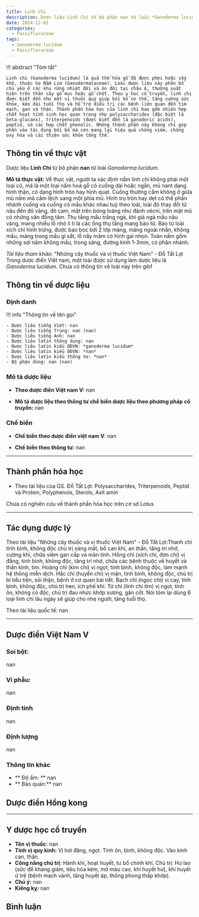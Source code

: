```yaml
---
title: Linh Chi
description: Dược liệu Linh Chi từ bộ phận nan từ loài *Ganoderma lucidum*
date: 2024-12-01
categories:
  - Passifloraceae
tags:
  - Ganoderma lucidum
  - Passifloraceae
---
```

!!! abstract "Tóm tắt"

    Linh chi (Ganoderma lucidum) là quả thể hóa gỗ đã được phơi hoặc sấy khô, thuộc họ Nấm Lim (Ganodermataceae). Loài dược liệu này phân bố chủ yếu ở các khu rừng nhiệt đới và ôn đới tại châu Á, thường xuất hiện trên thân cây gỗ mục hoặc gỗ chết. Theo y học cổ truyền, linh chi được biết đến như một vị thuốc quý giúp bồi bổ cơ thể, tăng cường sức khỏe, kéo dài tuổi thọ và hỗ trợ điều trị các bệnh liên quan đến tim mạch, gan và thận. Thành phần hóa học của linh chi bao gồm nhiều hợp chất hoạt tính sinh học quan trọng như polysaccharides (đặc biệt là beta-glucans), triterpenoids (được biết đến là ganoderic acids), peptid, và các hợp chất phenolic. Những thành phần này không chỉ góp phần vào tác dụng bồi bổ mà còn mang lại hiệu quả chống viêm, chống oxy hóa và cải thiện sức khỏe tổng thể.

## Thông tin về thực vật


Dược liệu **Linh Chi** từ bộ phận **nan** từ loài *Ganoderma lucidum*.

**Mô tả thực vật:** Về thực vật, người ta xác định nấm linh chỉ không phải một loại cỏ, mà là một loại nấm hoá gỗ có cuống dài hoặc ngắn, mũ nant dạng hình thận, có dạng hình tròn hay hình quạt. Cuống thường cắm không ở giữa mũ nấm mà cắm lệch sang một phía mũ. Hình trụ tròn hay dẹt có thể phân nhánh cuống và cuống có mấu khác nhau tuỳ theo loài, loài đỏ thay đổi từ nâu đến đỏ vàng, đỏ cam, mặt trên bóng loáng như đánh vécni, trên mặt mũ có những vân đồng tâm.
Thụ tầng mầu trắng ngà, khi già ngả mầu nâu vàng, mang nhiều lỗ nhỏ li ti là các ống thụ tầng mang bào tử. Bào từ loài xích chỉ hình trứng, được bao bọc bởi 2 lớp màng, màng ngoài nhẫn, không mấu, màng trong mấu gỉ sắt, lỗ nầy mâm có hình gai nhọn.
Toàn nấm gồm những sợi nấm không mầu, trong sáng, đường kính 1-3mm, có phân nhánh.

*Tài liệu tham khảo:* "Những cây thuốc và vị thuốc Việt Nam" - Đỗ Tất Lợi 
Trong dược điển Việt nam, một loài được sử dụng làm dược liệu là *Ganoderma lucidum*. 
Chưa có thông tin về loài này trên gibf


## Thông tin về dược liệu 

### Định danh

!!! info "Thông tin về tên gọi"

    - Dược liệu tiếng Việt: nan
    - Dược liệu tiếng Trung: nan (nan)
    - Dược liệu tiếng Anh: nan
    - Dược liệu latin thông dụng: nan
    - Dược liệu latin kiểu DĐVN: *ganoderma lucidum*
    - Dược liệu latin kiểu DĐVN: *nan*
    - Dược liệu latin kiểu thông tư: *nan*
    - Bộ phận dùng: nan (nan)

### Mô tả dược liệu 

- **Theo dược điển Việt nam V:** nan

- **Mô tả dược liệu theo thông tư chế biến dược liệu theo phương pháp cổ truyền:** nan

### Chế biến 

- **Chế biến theo dược điển việt nam V**: nan

- **Chế biến theo thông tư:** nan

--- 

## Thành phần hóa học

- Theo tài liệu của GS. Đỗ Tất Lợi:  Polysaccharides, Triterpenoids, Peptid và Protein, Polyphenols, Sterols, Axit amin
    
Chưa có nghiên cứu về thành phần hóa học trên cơ sở Lotus

---

## Tác dụng dược lý

Theo tài liệu "Những cây thuốc và vị thuốc Việt Nam" - Đỗ Tất Lợi:Thanh chỉ tính bình, không độc chủ trị sáng mắt, bổ can khí, an thần, tăng trí nhớ, cường khí, chữa viêm gan cấp và mãn tính.
Hồng chỉ (xích chi, đơn chi) vị đắng, tính bình, không độc, tăng trí nhớ, chữa các bệnh thuộc về huyết và thần kinh, tim.
Hoàng chỉ (kim chi) vị ngọt, tính bình, không độc, làm mạnh hệ thống miễn dịch.
Hắc chỉ (huyển chi) vị mặn, tính bình, không độc, chủ trị bí tiểu tiện, sỏi thận, bệnh ở cơ quan bài tiết.
Bạch chỉ (ngọc chi) vị cay, tính bình, không độc, chủ trị hen, ích phế khí.
Tử chỉ (linh chi tím) vị ngọt, tính ôn, không có độc, chủ trị đau nhức khớp xương, gân cốt.
Nói tóm lại dùng 6 loại linh chi lâu ngày sẽ giúp cho nhẹ người, tăng tuổi thọ.

Theo tài liệu quốc tế: nan

---

## Dược điển Việt Nam V

### Soi bột:

nan

<!-- Hình ảnh soi bột sẽ được tự động chèn vào đây sau -->

### Vi phẫu:

nan

<!-- Hình ảnh vi phẫu sẽ được tự động chèn vào đây sau -->

### Định tính

nan

### Định lượng

nan

### Thông tin khác 

- ** Độ ẩm: ** nan
- ** Bảo quản:** nan

## Dược điển Hồng kong

<!-- PDF sẽ được tự động chèn vào đây sau -->


---

## Y dược học cổ truyền

- **Tên vị thuốc:** nan
- **Tính vị quy kinh:** Vị hơi đăng, ngọt. Tính ôn, bình, không độc. Vào kinh can, thận.
- **Công năng chủ trị:** Hành khí, hoạt huyết, tư bổ chính khí. Chủ trị: Hư lao (sức đề kháng giảm, tiêu hỏa kém, mỡ máu cao, khí huyết hư), khí huyết ứ trệ (bệnh mạch vành, tăng huyết áp, thống phong thấp khớp).
- **Chú ý:** nan
- **Kiêng kỵ:** nan



## Bình luận

<div id="giscus-container"></div>
<script src="https://giscus.app/client.js"
        data-repo="hoangson0787/CSDL-duoc-lieu"
        data-repo-id="R_kgDONbMRNA"
        data-category="Duoc lieu"
        data-category-id="DIC_kwDONbMRNM4ClklR"
        data-mapping="pathname"
        data-strict="0"
        data-reactions-enabled="1"
        data-emit-metadata="1"
        data-input-position="bottom"
        data-theme="light"
        data-lang="en"
        crossorigin="anonymous"
        async>
</script>

